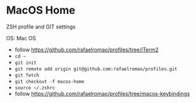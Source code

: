 # MacOS Home

ZSH profile and GIT settings

OS: Mac OS

- follow https://github.com/rafaelromao/profiles/tree/iTerm2
- `cd ~`
- `git init`
- `git remote add origin git@github.com:rafaelromao/profiles.git`
- `git fetch`
- `git checkout -f macos-home`
- `source ~/.zshrc`
- follow https://github.com/rafaelromao/profiles/tree/macos-keybindings
